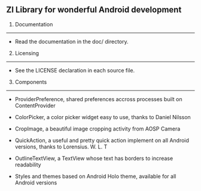 
ZI Library for wonderful Android development
-------------

1) Documentation
----------------

* Read the documentation in the doc/ directory.

2) Licensing
------------

* See the LICENSE declaration in each source file.

3) Components
-------------

* ProviderPreference, shared preferences accross processes built on ContentProvider

* ColorPicker, a color picker widget easy to use, thanks to Daniel Nilsson

* CropImage, a beautiful image cropping activity from AOSP Camera

* QuickAction, a useful and pretty quick action implement on all Android versions, thanks to Lorensius. W. L. T

* OutlineTextView, a TextView whose text has borders to increase readability

* Styles and themes based on Android Holo theme, available for all Android versions
